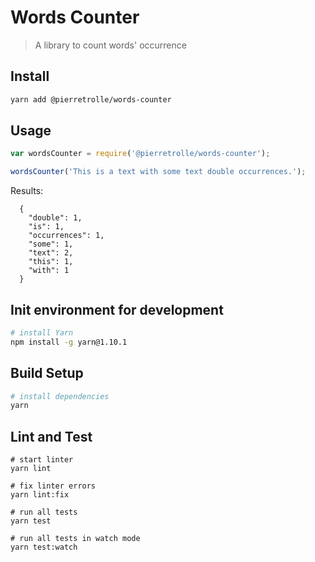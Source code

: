 # Words Counter

> A library to count words' occurrence   

## Install
``` sh
yarn add @pierretrolle/words-counter
```

## Usage

```js
var wordsCounter = require('@pierretrolle/words-counter');

wordsCounter('This is a text with some text double occurrences.');
```

Results:
```
  {
    "double": 1,
    "is": 1,
    "occurrences": 1,
    "some": 1,
    "text": 2,
    "this": 1,
    "with": 1
  }
```

## Init environment for development

``` bash
# install Yarn
npm install -g yarn@1.10.1
```

## Build Setup

``` bash
# install dependencies
yarn
```

## Lint and Test
```
# start linter
yarn lint

# fix linter errors
yarn lint:fix

# run all tests
yarn test

# run all tests in watch mode
yarn test:watch
```

